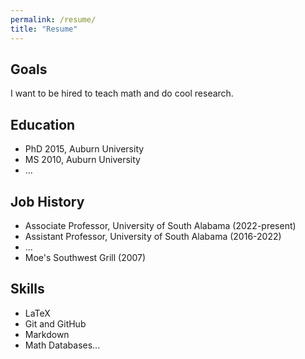 ```yaml
---
permalink: /resume/
title: "Resume"
---
```


## Goals

I want to be hired to teach math
and do cool research.

## Education

- PhD 2015, Auburn University
- MS 2010, Auburn University
- ...

## Job History

- Associate Professor, University of South Alabama (2022-present)
- Assistant Professor, University of South Alabama (2016-2022)
- ...
- Moe's Southwest Grill (2007)

## Skills

- LaTeX
- Git and GitHub
- Markdown
- Math Databases...


